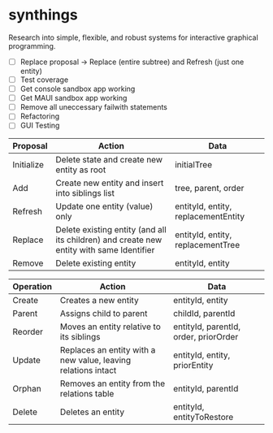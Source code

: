 # synthings

Research into simple, flexible, and robust systems for interactive graphical programming.

- [ ] Replace proposal -> Replace (entire subtree) and Refresh (just one entity)
- [ ] Test coverage
- [ ] Get console sandbox app working
- [ ] Get MAUI sandbox app working
- [ ] Remove all uneccessary failwith statements
- [ ] Refactoring
- [ ] GUI Testing

| Proposal | Action | Data |
|---|---|---|
| Initialize | Delete state and create new entity as root | initialTree |
| Add | Create new entity and insert into siblings list | tree, parent, order |
| Refresh | Update one entity (value) only | entityId, entity, replacementEntity |
| Replace | Delete existing entity (and all its children) and create new entity with same Identifier | entityId, entity, replacementTree |
| Remove | Delete existing entity | entityId, entity |

| Operation | Action | Data |
|---|---|---|
| Create | Creates a new entity | entityId, entity |
| Parent | Assigns child to parent | childId, parentId |
| Reorder | Moves an entity relative to its siblings | entityId, parentId, order, priorOrder |
| Update | Replaces an entity with a new value, leaving relations intact | entityId, entity, priorEntity |
| Orphan | Removes an entity from the relations table | entityId, parentId |
| Delete | Deletes an entity | entityId, entityToRestore |
